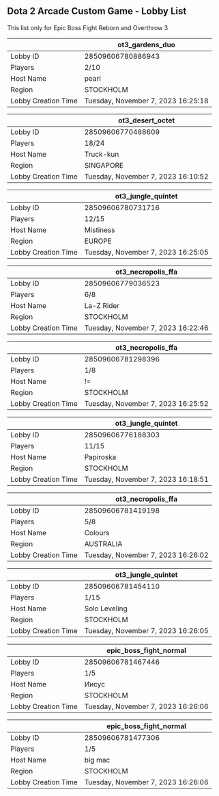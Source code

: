 ## Dota 2 Arcade Custom Game - Lobby List

This list only for Epic Boss Fight Reborn and Overthrow 3

|  | ot3_gardens_duo |
| ------ | ------ |
| Lobby ID | 28509606780886943 |
| Players | 2/10 |
| Host Name | pearl |
| Region | STOCKHOLM |
| Lobby Creation Time | Tuesday, November 7, 2023 16:25:18 |


|  | ot3_desert_octet |
| ------ | ------ |
| Lobby ID | 28509606770488609 |
| Players | 18/24 |
| Host Name | Truck-kun |
| Region | SINGAPORE |
| Lobby Creation Time | Tuesday, November 7, 2023 16:10:52 |


|  | ot3_jungle_quintet |
| ------ | ------ |
| Lobby ID | 28509606780731716 |
| Players | 12/15 |
| Host Name | Mistiness |
| Region | EUROPE |
| Lobby Creation Time | Tuesday, November 7, 2023 16:25:05 |


|  | ot3_necropolis_ffa |
| ------ | ------ |
| Lobby ID | 28509606779036523 |
| Players | 6/8 |
| Host Name | La-Z Rider |
| Region | STOCKHOLM |
| Lobby Creation Time | Tuesday, November 7, 2023 16:22:46 |


|  | ot3_necropolis_ffa |
| ------ | ------ |
| Lobby ID | 28509606781298396 |
| Players | 1/8 |
| Host Name | != |
| Region | STOCKHOLM |
| Lobby Creation Time | Tuesday, November 7, 2023 16:25:52 |


|  | ot3_jungle_quintet |
| ------ | ------ |
| Lobby ID | 28509606776188303 |
| Players | 11/15 |
| Host Name | Papiroska |
| Region | STOCKHOLM |
| Lobby Creation Time | Tuesday, November 7, 2023 16:18:51 |


|  | ot3_necropolis_ffa |
| ------ | ------ |
| Lobby ID | 28509606781419198 |
| Players | 5/8 |
| Host Name | Colours |
| Region | AUSTRALIA |
| Lobby Creation Time | Tuesday, November 7, 2023 16:26:02 |


|  | ot3_jungle_quintet |
| ------ | ------ |
| Lobby ID | 28509606781454110 |
| Players | 1/15 |
| Host Name | Solo Leveling |
| Region | STOCKHOLM |
| Lobby Creation Time | Tuesday, November 7, 2023 16:26:05 |


|  | epic_boss_fight_normal |
| ------ | ------ |
| Lobby ID | 28509606781467446 |
| Players | 1/5 |
| Host Name | Иисус |
| Region | STOCKHOLM |
| Lobby Creation Time | Tuesday, November 7, 2023 16:26:06 |


|  | epic_boss_fight_normal |
| ------ | ------ |
| Lobby ID | 28509606781477306 |
| Players | 1/5 |
| Host Name | big mac |
| Region | STOCKHOLM |
| Lobby Creation Time | Tuesday, November 7, 2023 16:26:06 |


